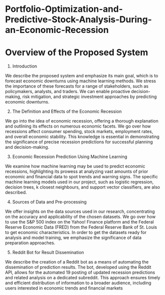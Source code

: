 # Portfolio-Optimization-and-Predictive-Stock-Analysis-During-an-Economic-Recession

# Overview of the Proposed System
1. Introduction

We describe the proposed system and emphasize its main goal, which is to forecast 
economic downturns using machine learning methods. We stress the importance of these 
forecasts for a range of stakeholders, such as policymakers, analysts, and traders. We can 
enable proactive decision-making, risk mitigation, and strategic investment approaches by 
predicting economic downturns.

2. The Definition and Effects of the Economic Recession

We go into the idea of economic recession, offering a thorough explanation and outlining its 
effects on numerous economic facets. We go over how recessions affect consumer 
spending, stock markets, employment rates, and overall economic stability. This knowledge 
is essential in demonstrating the significance of precise recession predictions for successful 
planning and decision-making.

3. Economic Recession Prediction Using Machine Learning

We examine how machine learning may be used to predict economic recessions, 
highlighting its prowess at analyzing vast amounts of prior economic and financial data to 
spot trends and warning signs. The specific machine learning models used in our project, 
such as logistic regression, decision trees, k closest neighbours, and support vector 
classifiers, are also described.

4. Sources of Data and Pre-processing

We offer insights on the data sources used in our research, concentrating on the accuracy 
and applicability of the chosen datasets. We go over how to use the S&P 500 index on the 
Yahoo! Finance platform and the Federal Reserve Economic Data (FRED) from the Federal 
Reserve Bank of St. Louis to get economic characteristics. In order to get the datasets ready 
for analysis and model training, we emphasize the significance of data preparation 
approaches.

5. Reddit Bot for Result Dissemination

We describe the creation of a Reddit bot as a means of automating the dissemination of 
prediction results. The bot, developed using the Reddit API, allows for the automated 
19
posting of updated recession predictions and related analysis on a dedicated subreddit. This 
approach ensures timely and efficient distribution of information to a broader audience, 
including users interested in economic trends and financial markets
